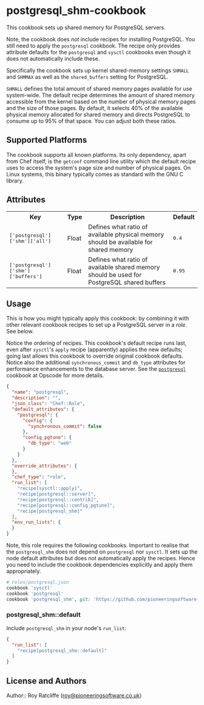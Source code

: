 # postgresql_shm-cookbook

This cookbook sets up shared memory for PostgreSQL servers.

Note, the cookbook does _not_ include recipes for installing PostgreSQL. You
still need to apply the `postgresql` cookbook. The recipe only provides
attribute defaults for the `postgresql` and `sysctl` cookbooks even though it
does not automatically include these.

Specifically the cookbook sets up kernel shared-memory settings `SHMALL` and
`SHMMAX` as well as the `shared_buffers` setting for PostgreSQL.

`SHMALL` defines the total amount of shared memory pages available for use
system-wide. The default recipe determines the amount of shared memory
accessible from the kernel based on the number of physical memory pages and the
size of those pages. By default, it selects 40% of the available physical
memory allocated for shared memory and directs PostgreSQL to consume up to 95%
of that space. You can adjust both these ratios.

## Supported Platforms

The cookbook supports all known platforms. Its only dependency, apart from Chef
itself, is the `getconf` command line utility which the default recipe uses to
access the system's page size and number of physical pages. On Linux systems,
this binary typically comes as standard with the GNU C library.

## Attributes

<table>
  <tr>
    <th>Key</th>
    <th>Type</th>
    <th>Description</th>
    <th>Default</th>
  </tr>
  <tr>
    <td><tt>['postgresql']['shm']['all']</tt></td>
    <td>Float</td>
    <td>Defines what ratio of available physical memory should be available for shared memory</td>
    <td><tt>0.4</tt></td>
  </tr>
  <tr>
    <td><tt>['postgresql']['shm']['buffers']</tt></td>
    <td>Float</td>
    <td>Defines what ratio of available shared memory should be used for PostgreSQL shared buffers</td>
    <td><tt>0.95</tt></td>
  </tr>
</table>

## Usage

This is how you might typically apply this cookbook: by combining it with other
relevant cookbook recipes to set up a PostgreSQL server in a _role_. See below.

Notice the ordering of recipes. This cookbook's default recipe runs last, even
after `sysctl`'s `apply` recipe (apparently) applies the new defaults; going last
allows this cookbook to override original cookbook defaults. Notice also the
additional `synchronous_commit` and `db_type` attributes for performance
enhancements to the database server. See the [`postgresql`][postgresql]
cookbook at Opscode for more details.

[postgresql]:https://supermarket.chef.io/cookbooks/postgresql

```json
{
  "name": "postgresql",
  "description": "",
  "json_class": "Chef::Role",
  "default_attributes": {
    "postgresql": {
      "config": {
        "synchronous_commit": false
      },
      "config_pgtune": {
        "db_type": "web"
      }
    }
  },
  "override_attributes": {
  },
  "chef_type": "role",
  "run_list": [
    "recipe[sysctl::apply]",
    "recipe[postgresql::server]",
    "recipe[postgresql::contrib]",
    "recipe[postgresql::config_pgtune]",
    "recipe[postgresql_shm]"
  ],
  "env_run_lists": {
  }
}
```

Note, this role requires the following cookbooks. Important to realise that the
`postgresql_shm` does not depend on `postgresql` nor `sysctl`. It sets up the
node default attributes but does not automatically apply the recipes. Hence you
need to include the cookbook dependencies explicitly and apply them
appropriately.

```ruby
# roles/postgresql.json
cookbook 'sysctl'
cookbook 'postgresql'
cookbook 'postgresql_shm', git: 'https://github.com/pioneeringsoftware-cookbooks/postgresql_shm.git'
```

### postgresql_shm::default

Include `postgresql_shm` in your node's `run_list`:

```json
{
  "run_list": [
    "recipe[postgresql_shm::default]"
  ]
}
```

## License and Authors

Author:: Roy Ratcliffe (<roy@pioneeringsoftware.co.uk>)
